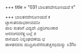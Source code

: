 +++
title = "031 ಬಾಲತನವೇನೂಣಯವೆ ಕ"

+++
ಬಾಲತನವೇನೂಣಯವೆ ಕ  
ಟ್ಟಾಳುತನವಾಭರಣವವನೀ  
ಪಾಲ ಸುತರಿಗೆ ವಿದ್ಯವೇ ವಿಪ್ರರಿಗಲಂಕಾರ  
ಆಳಿನಂಗವನೆತ್ತ ಬಲ್ಲೆ ಶ  
ರಾಳಿಯಲಿ ನಿನ್ನಂಘವಣೆಯ ಛ  
ಡಾಳತನವನು ಮುದ್ರಿಸುವೆನೆನುತೆಚ್ಚನಭಿಮನ್ಯು    ॥31॥